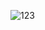 
![123](https://user-images.githubusercontent.com/90644999/208284737-760afbdd-37b1-480d-af1f-0703590f44fc.png)
